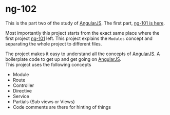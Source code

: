 ng-102
===========
This is the part two of the study of [AngularJS][1]. The first part, [ng-101 is here][2].

Most importantly this project starts from the exact same place where the first project [ng-101][2] left. This project explains the `Modules` concept and separating the whole project to different files.

The project makes it easy to understand all the concepts of [AngularJS][1]. A boilerplate code to get up and get going on [AngularJS][1].          
This project uses the following concepts

 - Module
 - Route
 - Controller
 - Directive
 - Service
 - Partials (Sub views or Views)
 - Code comments are there for hinting of things






[1]: https://angularjs.org/
[2]: https://github.com/saumya/ng-101
